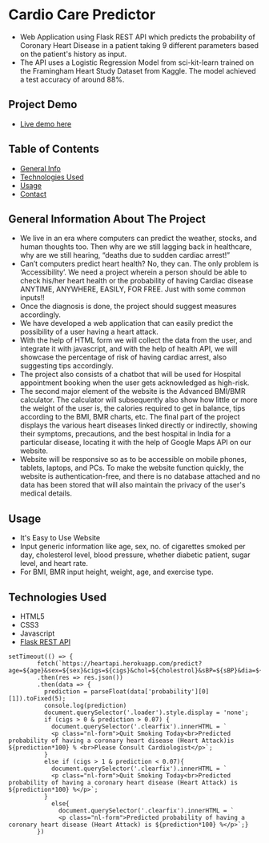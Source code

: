 # Cardio Care Predictor 

- Web Application using Flask REST API which predicts the probability of Coronary Heart Disease in a patient taking 9 different parameters based on the patient's history as input.
- The API uses a Logistic Regression Model from sci-kit-learn trained on the Framingham Heart Study Dataset from Kaggle. The model achieved a test accuracy of around 88%.

## Project Demo
* [Live demo here](https://cardio-care-predictor.netlify.app/)

## Table of Contents
* [General Info](#general-information)
* [Technologies Used](#technologies-used)
* [Usage](#usage)
* [Contact](#contact)

## General Information About The Project
- We live in an era where computers can predict the weather, stocks, and human thoughts too. Then why are we still lagging back in healthcare, why are we still hearing, “deaths due to sudden cardiac arrest!” 
- Can’t computers predict heart health? No, they can. The only problem is ‘Accessibility’. We need a project wherein a person should be able to check his/her heart health or the probability of having Cardiac disease ANYTIME, ANYWHERE, EASILY, FOR FREE. Just with some common inputs!!
- Once the diagnosis is done, the project should suggest measures accordingly.
- We have developed a web application that can easily predict the possibility of a user having a heart attack.
- With the help of HTML form we will collect the data from the user, and integrate it with javascript, and with the help of health API, we will showcase the percentage of risk of having cardiac arrest, also suggesting tips accordingly.
- The project also consists of a chatbot that will be used for Hospital appointment booking when the user gets acknowledged as high-risk.
- The second major element of the website is the Advanced BMI/BMR calculator.
The calculator will subsequently also show how little or more the weight of the user is, the calories required to get in balance, tips according to the BMI, BMR charts, etc.
The final part of the project displays the various heart diseases linked directly or indirectly, showing their symptoms, precautions, and the best hospital in India for a particular disease, locating it with the help of Google Maps API on our website.
- Website will be responsive so as to be accessible on mobile phones, tablets, laptops, and PCs. To make the website function quickly, the website is authentication-free, and there is no database attached and no data has been stored that will also maintain the privacy of the user's medical details. 

## Usage
- It's Easy to Use Website
- Input generic information like age, sex, no. of cigarettes smoked per day, cholesterol level, blood pressure, whether diabetic patient, sugar level, and heart rate.
- For BMI, BMR input height, weight, age, and exercise type.

## Technologies Used
- HTML5
- CSS3
- Javascript
- [Flask REST API](https://cardio-care-predictor-api.onrender.com/)

```
setTimeout(() => {
        fetch(`https://heartapi.herokuapp.com/predict?age=${age}&sex=${sex}&cigs=${cigs}&chol=${cholestrol}&sBP=${sBP}&dia=${diabetes}&dBP=${dBP}&gluc=${glucose}&hRate=${heartRate}`)
        .then(res => res.json())
        .then(data => {
          prediction = parseFloat(data['probability'][0][1]).toFixed(5);
          console.log(prediction)
          document.querySelector('.loader').style.display = 'none';
          if (cigs > 0 & prediction > 0.07) {
            document.querySelector('.clearfix').innerHTML = `
            <p class="nl-form">Quit Smoking Today<br>Predicted probability of having a coronary heart disease (Heart Attack)is ${prediction*100} % <br>Please Consult Cardiologist</p>`;
          }
          else if (cigs > 1 & prediction < 0.07){
            document.querySelector('.clearfix').innerHTML = `
            <p class="nl-form">Quit Smoking Today<br>Predicted probability of having a coronary heart disease (Heart Attack) is ${prediction*100} %</p>`;
          }
            else{
              document.querySelector('.clearfix').innerHTML = `
              <p class="nl-form">Predicted probability of having a coronary heart disease (Heart Attack) is ${prediction*100} %</p>`;} 
        })
   ```
